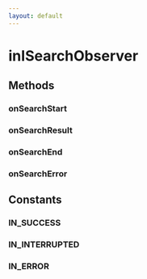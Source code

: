 ```yaml
---
layout: default
---
```


# inISearchObserver #

## Methods ##

### onSearchStart ###

### onSearchResult ###

### onSearchEnd ###

### onSearchError ###

## Constants ##

### IN_SUCCESS ###

### IN_INTERRUPTED ###

### IN_ERROR ###
